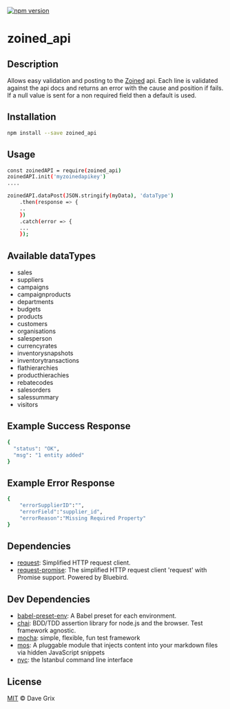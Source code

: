 <!--@shields.plastic('npm')-->
[![npm version](https://img.shields.io/npm/v/zoined_api.svg?style=plastic)](https://www.npmjs.com/package/zoined_api)
<!--/@-->

<!--@h1([pkg.name])-->
# zoined_api
<!--/@-->

## Description

Allows easy validation and posting to the [Zoined](https://www.zoined.com/) api. Each line is validated against the api 
docs and returns an error with the cause and position if fails. If a null value is sent for a non required field then a 
default is used.

<!--@installation()-->
## Installation

```sh
npm install --save zoined_api
```
<!--/@-->


## Usage

```sh
const zoinedAPI = require(zoined_api)
zoinedAPI.init('myzoinedapikey')
....

zoinedAPI.dataPost(JSON.stringify(myData), 'dataType')
    .then(response => {
    ..
    })
    .catch(error => {
    ...
    });

```

## Available dataTypes
* sales 
* suppliers
* campaigns
* campaignproducts
* departments
* budgets
* products
* customers
* organisations
* salesperson
* currencyrates
* inventorysnapshots
* inventorytransactions
* flathierarchies
* producthierachies
* rebatecodes
* salesorders
* salessummary
* visitors

## Example Success Response

```sh 
{
  "status": "OK",
  "msg": "1 entity added"
}
```

## Example Error Response

```sh
{
    "errorSupplierID":"",
    "errorField":"supplier_id",
    "errorReason":"Missing Required Property"
}
```


<!--@dependencies({shield:false})-->
## <a name="dependencies">Dependencies</a>

- [request](https://github.com/request/request): Simplified HTTP request client.
- [request-promise](https://github.com/request/request-promise): The simplified HTTP request client 'request' with Promise support. Powered by Bluebird.

<!--/@-->

<!--@devDependencies({shield:false})-->
## <a name="dev-dependencies">Dev Dependencies</a>

- [babel-preset-env](https://github.com/babel/babel-preset-env): A Babel preset for each environment.
- [chai](https://github.com/chaijs/chai): BDD/TDD assertion library for node.js and the browser. Test framework agnostic.
- [mocha](https://github.com/mochajs/mocha): simple, flexible, fun test framework
- [mos](https://github.com/mosjs/mos): A pluggable module that injects content into your markdown files via hidden JavaScript snippets
- [nyc](https://github.com/istanbuljs/nyc): the Istanbul command line interface

<!--/@-->

<!--@license()-->
## License

[MIT](./LICENSE) © Dave Grix
<!--/@-->
